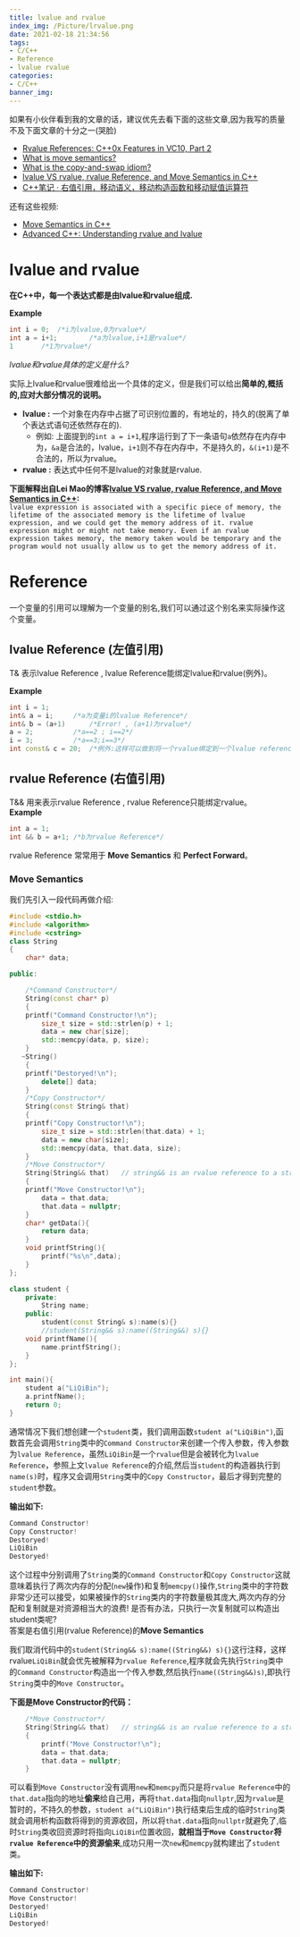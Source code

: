 ```yaml
---
title: lvalue and rvalue
index_img: /Picture/lrvalue.png
date: 2021-02-18 21:34:56
tags:
- C/C++
- Reference
- lvalue rvalue
categories:
- C/C++
banner_img:
---
```

如果有小伙伴看到我的文章的话，建议优先去看下面的这些文章,因为我写的质量不及下面文章的十分之一(哭脸)<br>
- [Rvalue References: C++0x Features in VC10, Part 2](https://devblogs.microsoft.com/cppblog/rvalue-references-c0x-features-in-vc10-part-2/)<br>
- [What is move semantics?](https://stackoverflow.com/questions/3106110/what-is-move-semantics)<br>
- [What is the copy-and-swap idiom?](https://stackoverflow.com/questions/3279543/what-is-the-copy-and-swap-idiom)
- [lvalue VS rvalue, rvalue Reference, and Move Semantics in C++](https://leimao.github.io/blog/CPP-lvalue-rvalue-Reference/)
- [C++笔记 · 右值引用，移动语义，移动构造函数和移动赋值运算符](https://zhuanlan.zhihu.com/p/55229582)

还有这些视频:<br>
- [Move Semantics in C++](https://www.youtube.com/watch?v=ehMg6zvXuMY)
- [Advanced C++: Understanding rvalue and lvalue](https://www.youtube.com/watch?v=UTUdhjzws5g&t=354s)

# lvalue and rvalue 
**在C++中，每一个表达式都是由lvalue和rvalue组成.**<br>

**Example**
```C++
int i = 0;	/*i为lvalue,0为rvalue*/
int a = i+1;		/*a为lvalue,i+1是rvalue*/
1		/*1为rvalue*/
```

*lvalue和rvalue具体的定义是什么?*<br>

实际上lvalue和rvalue很难给出一个具体的定义，但是我们可以给出**简单的,概括的,应对大部分情况的说明。**<br>
- **lvalue :** 一个对象在内存中占据了可识别位置的，有地址的，持久的(脱离了单个表达式语句还依然存在的).
	- 例如: 上面提到的`int a = i+1`,程序运行到了下一条语句`a`依然存在内存中为，`&a`是合法的，lvalue，`i+1`则不存在内存中，不是持久的，`&(i+1)`是不合法的，所以为rvalue。
- **rvalue :** 表达式中任何不是lvalue的对象就是rvalue.

**下面解释出自Lei Mao的博客[lvalue VS rvalue, rvalue Reference, and Move Semantics in C++](https://leimao.github.io/blog/CPP-lvalue-rvalue-Reference/):**<br>
`
lvalue expression is associated with a specific piece of memory, the lifetime of the associated memory is the lifetime of lvalue expression, and we could get the memory address of it. rvalue expression might or might not take memory. Even if an rvalue expression takes memory, the memory taken would be temporary and the program would not usually allow us to get the memory address of it.
`

# Reference 
一个变量的引用可以理解为一个变量的别名,我们可以通过这个别名来实际操作这个变量。<br>
## lvalue Reference (左值引用)
T& 表示lvalue Reference , lvalue Reference能绑定lvalue和rvalue(例外)。<br>

**Example**<br>
```C++
int i = 1;	
int& a = i;		/*a为变量i的lvalue Reference*/
int& b = (a+1)		/*Error! , (a+1)为rvalue*/
a = 2;			/*a==2 ; i==2*/
i = 3;			/*a==3;i==3*/
int const& c = 20;	/*例外:这样可以做到将一个rvalue绑定到一个lvalue reference上*/
```

## rvalue Reference (右值引用)
T&& 用来表示rvalue Reference , rvalue Reference只能绑定rvalue。<br>
**Example**<br>
```C++
int a = 1;
int && b = a+1;	/*b为rvalue Reference*/
```

rvalue Reference 常常用于 **Move Semantics** 和 **Perfect Forward**。

### Move Semantics
我们先引入一段代码再做介绍:<br>
```C++
#include <stdio.h>
#include <algorithm>
#include <cstring>
class String
{
    char* data;

public:

	/*Command Constructor*/
    String(const char* p)
    {
	printf("Command Constructor!\n");
        size_t size = std::strlen(p) + 1;
        data = new char[size];
        std::memcpy(data, p, size);
    }
   ~String()
    {
	printf("Destoryed!\n");
        delete[] data;
    }
	/*Copy Constructor*/
    String(const String& that)
    {
	printf("Copy Constructor!\n");
        size_t size = std::strlen(that.data) + 1;
        data = new char[size];
        std::memcpy(data, that.data, size);
    }
	/*Move Constructor*/
    String(String&& that)   // string&& is an rvalue reference to a string
    {
	printf("Move Constructor!\n");
        data = that.data;
        that.data = nullptr;
    }
	char* getData(){
		return data;
	}
	void printfString(){
		printf("%s\n",data);
	}
};

class student {
	private:
		String name;
	public:
		student(const String& s):name(s){}
		//student(String&& s):name((String&&) s){}
	void printfName(){
		name.printfString();
	}
};

int main(){
	student a("LiQiBin");
	a.printfName();
	return 0;
}
```
通常情况下我们想创建一个`student`类，我们调用函数`student a("LiQiBin")`,函数首先会调用`String`类中的`Command Constructor`来创建一个传入参数，传入参数为`lvalue Reference`，虽然`LiQiBin`是一个`rvalue`但是会被转化为`lvalue Reference`，参照上文`lvalue Reference`的介绍,然后当`student`的构造器执行到`name(s)`时，程序又会调用`String`类中的`Copy Constructor`，最后才得到完整的`student`参数。

**输出如下:**<br>
```C++
Command Constructor!
Copy Constructor!
Destoryed!
LiQiBin
Destoryed!
```
这个过程中分别调用了`String`类的`Command Constructor`和`Copy Constructor`这就意味着执行了两次内存的分配(`new`操作)和复制`memcpy()`操作,`String`类中的字符数非常少还可以接受，如果被操作的`String`类内的字符数量极其庞大,两次内存的分配和复制就是对资源相当大的浪费! 是否有办法，只执行一次复制就可以构造出student类呢?<br>
答案是右值引用(rvalue Reference)的**Move Semantics**<br>

我们取消代码中的`student(String&& s):name((String&&) s){}`这行注释，这样rvalue`LiQiBin`就会优先被解释为`rvalue Reference`,程序就会先执行`String`类中的`Command Constructor`构造出一个传入参数,然后执行`name((String&&)s)`,即执行`String`类中的`Move Constructor`。<br>

**下面是Move Constructor的代码：**<br>
```C++
	/*Move Constructor*/
    String(String&& that)   // string&& is an rvalue reference to a string
    {
		printf("Move Constructor!\n");
        data = that.data;
        that.data = nullptr;
    }
```
可以看到`Move Constructor`没有调用`new`和`memcpy`而只是将`rvalue Reference`中的`that.data`指向的地址**偷来**给自己用，再将`that.data`指向`nullptr`,因为`rvalue`是暂时的，不持久的参数，`student a("LiQiBin")`执行结束后生成的临时`String`类就会调用析构函数将得到的资源收回，所以将`that.data`指向`nullptr`就避免了,临时`String`类收回资源时将指向`LiQiBin`位置收回，**就相当于`Move Constructor`将`rvalue Reference`中的资源偷来**,成功只用一次`new`和`memcpy`就构建出了`student`类。<br>

**输出如下:**<br>
```C++
Command Constructor!
Move Constructor!
Destoryed!
LiQiBin
Destoryed!
```


